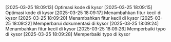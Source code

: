 [2025-03-25 18:09:13] Optimasi kode di kysor
[2025-03-25 18:09:15] Optimasi kode di kysor
[2025-03-25 18:09:17] Menambahkan fitur kecil di kysor
[2025-03-25 18:09:20] Menambahkan fitur kecil di kysor
[2025-03-25 18:09:22] Memperbarui dokumentasi di kysor
[2025-03-25 18:09:24] Menambahkan fitur kecil di kysor
[2025-03-25 18:09:26] Memperbaiki typo di kysor
[2025-03-25 18:09:28] Memperbaiki typo di kysor
